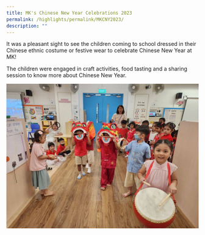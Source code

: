 ```yaml
---
title: MK's Chinese New Year Celebrations 2023
permalink: /highlights/permalink/MKCNY2023/
description: ""
---
```


It was a pleasant sight to see the children coming to school dressed in their Chinese ethnic costume or festive wear to celebrate Chinese New Year at MK!

The children were engaged in craft activities, food tasting and a sharing session to know more about Chinese New Year.

![](/images/Homepage/Highlights/MK%20CNY%202023.jpeg)